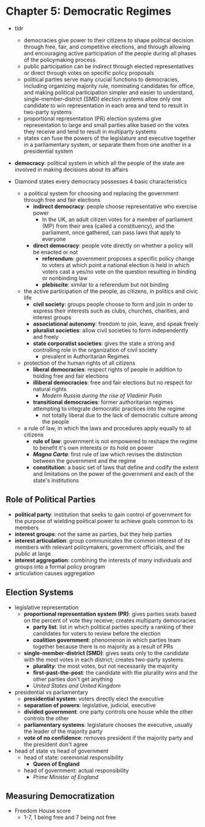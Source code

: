 # Chapter 5: Democratic Regimes
- tldr
  - democracies give power to their citizens to shape political decision through free, fair, and competitive elections, and through allowing and encouraging active participation of the people during all phases of the policymaking process
  - public participation can be indirect through elected representatives or direct through votes on specific policy proposals
  - political parties serve many crucial functions to democracies, including organizing majority rule, nominating candidates for office, and making political participation simpler and easier to understand, single-member-district (SMD) election systems allow only one candidate to win representation in each area and tend to result in two-party systems
  - proportional representation (PR) election systems give representation to large and small parties alike based on the votes they receive and tend to result in multiparty systems
  - states can fuse the powers of the legislature and executive together in a parliamentary system, or separate them from one another in a presidential system

- **democracy**: political system in which all the people of the state are involved in making decisions about its affairs
- Diamond states every democracy possesses 4 basic characteristics
  - a political system for choosing and replacing the government through free and fair elections
    - **indirect democracy**: people choose representative who exercise power
      - In the UK, an adult citizen votes for a member of parliament (MP) from their area (called a constituency), and the parliament, once gathered, can pass laws that apply to everyone
    - **direct democracy**: people vote directly on whether a policy will be enacted or not
      - **referendum**: government proposes a specific policy change to voters at which point a national election is held in which voters cast a yes/no vote on the question resulting in binding or nonbinding law
      - **plebiscite**: similar to a referendum but not binding
  - the active participation of the people, as citizens, in politics and civic life
    - **civil society**: groups people choose to form and join in order to express their interests such as clubs, churches, charities, and interest groups
    - **associational autonomy**: freedom to join, leave, and speak freely
    - **pluralist societies**: allow civil societies to form independently and freely
    - **state corporatist societies**: gives the state a strong and controlling role in the organization of civil society
      - prevalent in Authoritarian Regimes
  - protection of the human rights of all citizens
    - **liberal democracies**: respect rights of people in addition to holding free and fair elections
    - **illiberal democracies**: free and fair elections but no respect for natural rights
      - *Modern Russia during the rise of Vladimir Putin*
    - **transitional democracies**: former authoritarian regimes attempting to integrate democratic practices into the regime
      - not totally liberal due to the lack of democratic culture among the people
  - a rule of law, in which the laws and procedures apply equally to all citizens
    - **rule of law**: government is not empowered to reshape the regime to benefit it's own interests or its hold on power
    - ***Magna Carta***: first rule of law which revises the distinction between the government and the regime
    - **constitution**: a basic set of laws that define and codify the extent and limitations on the power of the government and each of the state's institutions
## Role of Political Parties
- **political party**: institution that seeks to gain control of government for the purpose of wielding political power to achieve goals common to its members
- **interest groups**: not the same as parties, but they help parties
- **interest articulation**: group communicates the common interest of its members with relevant policymakers, government officials, and the public at large
- **interest aggregation**: combining the interests of many individuals and groups into a formal policy program
- articulation causes aggregation
## Election Systems
- legislative representation
  - **proportional representation system (PR)**: gives parties seats based on the percent of vote they receive; creates multiparty democracies
    - **party list**: list in which political parties specify a ranking of their candidates for voters to review before the election
    - **coalition government**: phenomenon in which parties team together because there is no majority as a result of PRs
  - **single-member-district (SMD)**: gives seats only to the candidate with the most votes in each district; creates two-party systems
    - **plurality**: the most votes, but not necessarily the majority
    - **first-past-the-post**: the candidate with the plurality wins and the other parties don't get anything
    - *United States and United Kingdom*
- presidential vs parliamentary
  - **presidential system**: voters directly elect the executive
  - **separation of powers**: legislative, judicial, executive
  - **divided government**: one party controls one house while the other controls the other
  - **parliamentary systems**: legislature chooses the executive, usually the leader of the majority party
  - **vote of no confidence**: removes president if the majority party and the president don't agree
- head of state vs head of government
  - head of state: ceremonial responsibility
    - **Queen of England**
  - head of government: actual responsibility
    - *Prime Minister of England*
## Measuring Democratization
- Freedom House score
  - 1-7, 1 being free and 7 being not free